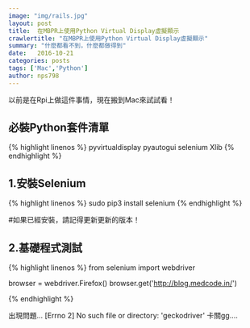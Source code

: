 ```yaml
---
image: "img/rails.jpg"
layout: post
title:  在MBPR上使用Python Virtual Display虛擬顯示
crawlertitle: "在MBPR上使用Python Virtual Display虛擬顯示"
summary: "什麼都看不到，什麼都做得到"
date:   2016-10-21
categories: posts
tags: ['Mac','Python']
author: nps798
---
```


以前是在Rpi上做這件事情，現在搬到Mac來試試看！

## 必裝Python套件清單

{% highlight linenos %}
pyvirtualdisplay
pyautogui
selenium
Xlib
{% endhighlight %}

## 1.安裝Selenium

{% highlight linenos %}
sudo pip3 install selenium
{% endhighlight %}

#如果已經安裝，請記得更新更新的版本！


## 2.基礎程式測試

{% highlight linenos %}
from selenium import webdriver

browser = webdriver.Firefox()
browser.get('http://blog.medcode.in/') 

{% endhighlight %}

出現問題...
[Errno 2] No such file or directory: 'geckodriver'
卡關gg....
